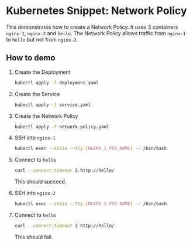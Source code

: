 # Kubernetes Snippet: Network Policy

This demonstrates how to create a Network Policy. It uses 3 containers `nginx-1`, `nginx-2` and `hello`. The Network Policy allows traffic from `nginx-1` to `hello` but not from `nginx-2`.

## How to demo

1. Create the Deployment

    ```bash
    kubectl apply -f deployment.yaml

2. Create the Service

    ```bash
    kubectl apply -f service.yaml
    ````

3. Create the Network Policy

    ```bash
    kubectl apply -f network-policy.yaml
    ```

4. SSH into `nginx-1`

    ```bash
    kubectl exec --stdin --tty [NGINX_1_POD_NAME] -- /bin/bash
    ```

5. Connect to `hello`

    ```bash
    curl --connect-timeout 2 http://hello/
    ```

    This should succeed.

6. SSH into `nginx-2`

    ```bash
    kubectl exec --stdin --tty [NGINX_2_POD_NAME] -- /bin/bash
    ```

7. Connect to `hello`

    ```bash
    curl --connect-timeout 2 http://hello/
    ```

    This should fail.